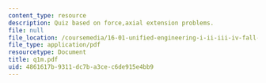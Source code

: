```yaml
---
content_type: resource
description: Quiz based on force,axial extension problems.
file: null
file_location: /coursemedia/16-01-unified-engineering-i-ii-iii-iv-fall-2005-spring-2006/4861617b9311dc7ba3cec6de915e4bb9_q1m.pdf
file_type: application/pdf
resourcetype: Document
title: q1m.pdf
uid: 4861617b-9311-dc7b-a3ce-c6de915e4bb9
---
```

